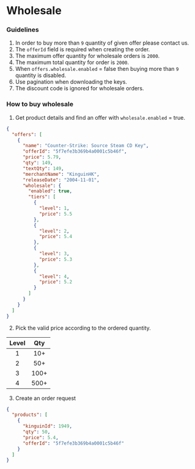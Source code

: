 # Wholesale

### Guidelines

1. In order to buy more than `9` quantity of given offer please contact us.
2. The `offerId` field is required when creating the order.
3. The maximum offer quantity for wholesale orders is `2000`.
4. The maximum total quantity for order is `2000`.
5. When `offers.wholesale.enabled` = false then buying more than `9` quantity is disabled.
6. Use pagination when downloading the keys.
7. The discount code is ignored for wholesale orders.

### How to buy wholesale

1. Get product details and find an offer with `wholesale.enabled` = true.
```json
{
  "offers": [
    {
      "name": "Counter-Strike: Source Steam CD Key",
      "offerId": "5f7efe3b369b4a0001c5b46f",
      "price": 5.79,
      "qty": 149,
      "textQty": 149,
      "merchantName": "KinguinHK",
      "releaseDate": "2004-11-01",
      "wholesale": {
        "enabled": true,
        "tiers": [
          {
            "level": 1,
            "price": 5.5
          },
          {
            "level": 2,
            "price": 5.4
          },
          {
            "level": 3,
            "price": 5.3
          },
          {
            "level": 4,
            "price": 5.2
          }
        ]
      }
    }
  ]
}

```
2. Pick the valid price according to the ordered quantity.


|  Level  | Qty  |
|:-------:|:----:|
|    1    | 10+  |  
|    2    | 50+  |  
|    3    | 100+ | 
|    4    | 500+ | 

3. Create an order request

```json
{
  "products": [
    {
      "kinguinId": 1949,
      "qty": 50,
      "price": 5.4,
      "offerId": "5f7efe3b369b4a0001c5b46f"
    }
  ]
}
```
